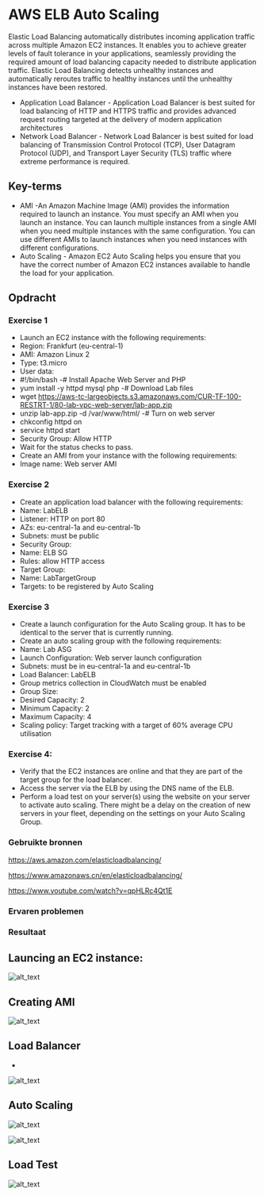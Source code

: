 # AWS ELB Auto Scaling
Elastic Load Balancing automatically distributes incoming application traffic across multiple Amazon EC2 instances. It enables you to achieve greater levels of fault tolerance in your applications, seamlessly providing the required amount of load balancing capacity needed to distribute application traffic. Elastic Load Balancing detects unhealthy instances and automatically reroutes traffic to healthy instances until the unhealthy instances have been restored.
- Application Load Balancer -
Application Load Balancer is best suited for load balancing of HTTP and HTTPS traffic and provides advanced request routing targeted at the delivery of modern application architectures
- Network Load Balancer - 
Network Load Balancer is best suited for load balancing of Transmission Control Protocol (TCP), User Datagram Protocol (UDP), and Transport Layer Security (TLS) traffic where extreme performance is required. 

## Key-terms
- AMI -An Amazon Machine Image (AMI) provides the information required to launch an instance. You must specify an AMI when you launch an instance. You can launch multiple instances from a single AMI when you need multiple instances with the same configuration. You can use different AMIs to launch instances when you need instances with different configurations.
- Auto Scaling - Amazon EC2 Auto Scaling helps you ensure that you have the correct number of Amazon EC2 instances available to handle the load for your application.

## Opdracht
### Exercise 1
- Launch an EC2 instance with the following requirements:
- Region: Frankfurt (eu-central-1)
- AMI: Amazon Linux 2
- Type: t3.micro
- User data:
- #!/bin/bash
-# Install Apache Web Server and PHP
- yum install -y httpd mysql php
-# Download Lab files
- wget https://aws-tc-largeobjects.s3.amazonaws.com/CUR-TF-100-RESTRT-1/80-lab-vpc-web-server/lab-app.zip
- unzip lab-app.zip -d /var/www/html/
-# Turn on web server
- chkconfig httpd on
- service httpd start
- Security Group: Allow HTTP
- Wait for the status checks to pass.
- Create an AMI from your instance with the following requirements:
- Image name: Web server AMI

### Exercise 2

- Create an application load balancer with the following requirements:
- Name: LabELB
- Listener: HTTP on port 80
- AZs: eu-central-1a and eu-central-1b
- Subnets: must be public
- Security Group: 
- Name: ELB SG
- Rules: allow HTTP access
- Target Group:
- Name: LabTargetGroup
- Targets: to be registered by Auto Scaling

### Exercise 3
- Create a launch configuration for the Auto Scaling group. It has to be identical to the server that is currently running.
- Create an auto scaling group with the following requirements:
- Name: Lab ASG
- Launch Configuration: Web server launch configuration
- Subnets: must be in eu-central-1a and eu-central-1b
- Load Balancer: LabELB
- Group metrics collection in CloudWatch must be enabled
- Group Size:
- Desired Capacity: 2
- Minimum Capacity: 2
- Maximum Capacity: 4
- Scaling policy: Target tracking with a target of 60% average CPU utilisation
### Exercise 4:
- Verify that the EC2 instances are online and that they are part of the target group for the load balancer.
- Access the server via the ELB by using the DNS name of the ELB.
- Perform a load test on your server(s) using the website on your server to activate auto scaling. There might be a delay on the creation of new servers in your fleet, depending on the settings on your Auto Scaling Group.

### Gebruikte bronnen
https://aws.amazon.com/elasticloadbalancing/

https://www.amazonaws.cn/en/elasticloadbalancing/

https://www.youtube.com/watch?v=qpHLRc4Qt1E

### Ervaren problemen


### Resultaat

## Launcing an EC2 instance:

![alt_text](https://github.com/techgrounds/cloud-6-repo-rupaliBC/blob/main/00_includes/ELB1.png)

## Creating AMI

![alt_text](https://github.com/techgrounds/cloud-6-repo-rupaliBC/blob/main/00_includes/ELB3.png)

## Load Balancer 
- 
![alt_text](https://github.com/techgrounds/cloud-6-repo-rupaliBC/blob/main/00_includes/ELB4.png)

## Auto Scaling

![alt_text](https://github.com/techgrounds/cloud-6-repo-rupaliBC/blob/main/00_includes/ELB2.png)


![alt_text](https://github.com/techgrounds/cloud-6-repo-rupaliBC/blob/main/00_includes/ELB5.png)

## Load Test
![alt_text](https://github.com/techgrounds/cloud-6-repo-rupaliBC/blob/main/00_includes/ELB6.png)
